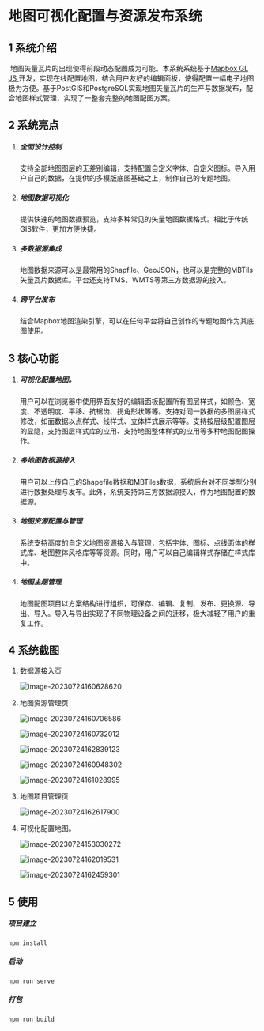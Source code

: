 # **地图可视化配置与资源发布系统**

## 1 系统介绍

​        地图矢量瓦片的出现使得前段动态配图成为可能。本系统系统基于[Mapbox GL JS ](https://docs.mapbox.com/mapbox-gl-js/guides/)开发，实现在线配置地图，结合用户友好的编辑面板，使得配置一幅电子地图极为方便。基于PostGIS和PostgreSQL实现地图矢量瓦片的生产与数据发布，配合地图样式管理，实现了一整套完整的地图配图方案。

## 2 系统亮点

1. ##### 全面设计控制

   支持全部地图图层的无差别编辑，支持配置自定义字体、自定义图标。导入用户自己的数据，在提供的多模版底图基础之上，制作自己的专题地图。

2. ##### 地图数据可视化

   提供快速的地图数据预览，支持多种常见的矢量地图数据格式。相比于传统GIS软件，更加方便快捷。

3. ##### 多数据源集成

   地图数据来源可以是最常用的Shapfile、GeoJSON，也可以是完整的MBTils矢量瓦片数据库。平台还支持TMS、WMTS等第三方数据源的接入。

4. ##### 跨平台发布

   结合Mapbox地图渲染引擎，可以在任何平台将自己创作的专题地图作为其底图使用。

## 3 核心功能

1. ##### 可视化配置地图。

   用户可以在浏览器中使用界面友好的编辑面板配置所有图层样式，如颜色、宽度、不透明度、平移、抗锯齿、拐角形状等等。支持对同一数据的多图层样式修改，如面数据以点样式、线样式、立体样式展示等等。支持按层级配置图层的显隐，支持图层样式库的应用、支持地图整体样式的应用等多种地图配图操作。

2. ##### 多地图数据源接入

   用户可以上传自己的Shapefile数据和MBTiles数据，系统后台对不同类型分别进行数据处理与发布。此外，系统支持第三方数据源接入，作为地图配置的数据源。

3. ##### 地图资源配置与管理

   系统支持高度的自定义地图资源接入与管理，包括字体、图标、点线面体的样式库、地图整体风格库等等资源。同时，用户可以自己编辑样式存储在样式库中。

4. ##### 地图主题管理

   地图配图项目以方案结构进行组织，可保存、编辑、复制、发布、更换源、导出、导入。导入与导出实现了不同物理设备之间的迁移，极大减轻了用户的重复工作。

## 4 系统截图

1. 数据源接入页

   ![image-20230724160628620](./mpx.assets/image-20230724160628620.png)

2. 地图资源管理页

   ![image-20230724160706586](./mpx.assets/image-20230724160706586.png)

   ![image-20230724160732012](./mpx.assets/image-20230724160732012.png)

   ![image-20230724162839123](./mpx.assets/image-20230724162839123.png)

   ![image-20230724160948302](./mpx.assets/image-20230724160948302.png)

   ![image-20230724161028995](./mpx.assets/image-20230724161028995.png)

3. 地图项目管理页

   ![image-20230724162617900](./mpx.assets/image-20230724162617900.png)

4. 可视化配置地图。

   ![image-20230724153030272](./mpx.assets/image-20230724153030272-1690186902758-1.png)

   ![image-20230724162019531](./mpx.assets/image-20230724162019531.png)

   ![image-20230724162459301](./mpx.assets/image-20230724162459301.png)


## 5 使用

##### 项目建立

```
npm install
```

##### 启动

```
npm run serve
```

##### 打包

```
npm run build
```



